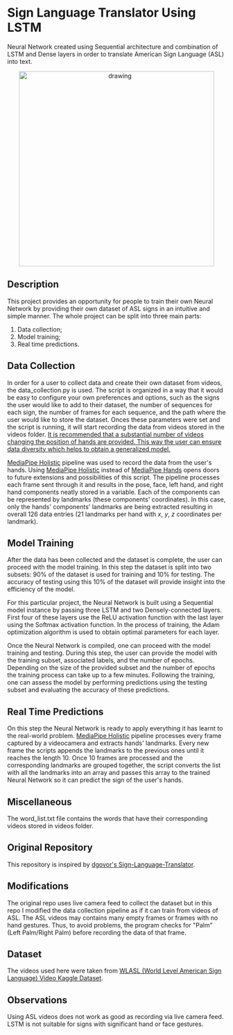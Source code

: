 # Sign Language Translator Using LSTM

Neural Network created using Sequential architecture and combination of LSTM and Dense layers in order to translate American Sign Language (ASL) into text.

<p align="center"><img src="img/1.gif" alt="drawing" width="450"/></p>

## Description

This project provides an opportunity for people to train their own Neural Network by providing their own dataset of ASL signs in an intuitive and simple manner.
The whole project can be split into three main parts:

1. Data collection;
2. Model training;
3. Real time predictions.

## Data Collection

In order for a user to collect data and create their own dataset from videos, the data_collection.py is used. The script is organized in a way that it would be easy to configure your own preferences and options, such as the signs the user would like to add to their dataset, the number of sequences for each sign, the number of frames for each sequence, and the path where the user would like to store the dataset. Onces these parameters were set and the script is running, it will start recording the data from videos stored in the videos folder. <ins>It is recommended that a substantial number of videos changing the position of hands are provided. This way the user can ensure data diversity which helps to obtain a generalized model.</ins>

[MediaPipe Holistic](https://google.github.io/mediapipe/solutions/holistic) pipeline was used to record the data from the user's hands. Using [MediaPipe Holistic](https://google.github.io/mediapipe/solutions/holistic) instead of [MediaPipe Hands](https://google.github.io/mediapipe/solutions/hands) opens doors to future extensions and possibilities of this script. The pipeline processes each frame sent through it and results in the pose, face, left hand, and right hand components neatly stored in a variable. Each of the components can be represented by landmarks (these components' coordinates). In this case, only the hands' components' landmarks are being extracted resulting in overall 126 data entries (21 landmarks per hand with _x_, _y_, _z_ coordinates per landmark).

## Model Training

After the data has been collected and the dataset is complete, the user can proceed with the model training. In this step the dataset is split into two subsets: 90% of the dataset is used for training and 10% for testing. The accuracy of testing using this 10% of the dataset will provide insight into the efficiency of the model.

For this particular project, the Neural Network is built using a Sequential model instance by passing three LSTM and two Densely-connected layers. First four of these layers use the ReLU activation function with the last layer using the Softmax activation function. In the process of training, the Adam optimization algorithm is used to obtain optimal parameters for each layer.

Once the Neural Network is compiled, one can proceed with the model training and testing. During this step, the user can provide the model with the training subset, associated labels, and the number of epochs. Depending on the size of the provided subset and the number of epochs the training process can take up to a few minutes. Following the training, one can assess the model by performing predictions using the testing subset and evaluating the accuracy of these predictions.

## Real Time Predictions

On this step the Neural Network is ready to apply everything it has learnt to the real-world problem. [MediaPipe Holistic](https://google.github.io/mediapipe/solutions/holistic) pipeline processes every frame captured by a videocamera and extracts hands' landmarks. Every new frame the scripts appends the landmarks to the previous ones until it reaches the length 10. Once 10 frames are processed and the corresponding landmarks are grouped together, the script converts the list with all the landmarks into an array and passes this array to the trained Neural Network so it can predict the sign of the user's hands.

## Miscellaneous

The word_list.txt file contains the words that have their corresponding videos stored in videos folder.

## Original Repository

This repository is inspired by [dgovor's Sign-Language-Translator](https://github.com/dgovor/Sign-Language-Translator).

## Modifications

The original repo uses live camera feed to collect the dataset but in this repo I modified the data collection pipeline as if it can train from videos of ASL. The ASL videos may contains many empty frames or frames with no hand gestures. Thus, to avoid problems, the program checks for "Palm" (Left Palm/Right Palm) before recording the data of that frame.

## Dataset

The videos used here were taken from [WLASL (World Level American Sign Language) Video Kaggle Dataset](https://www.kaggle.com/datasets/risangbaskoro/wlasl-processed).

## Observations

Using ASL videos does not work as good as recording via live camera feed. LSTM is not suitable for signs with significant hand or face gestures.

